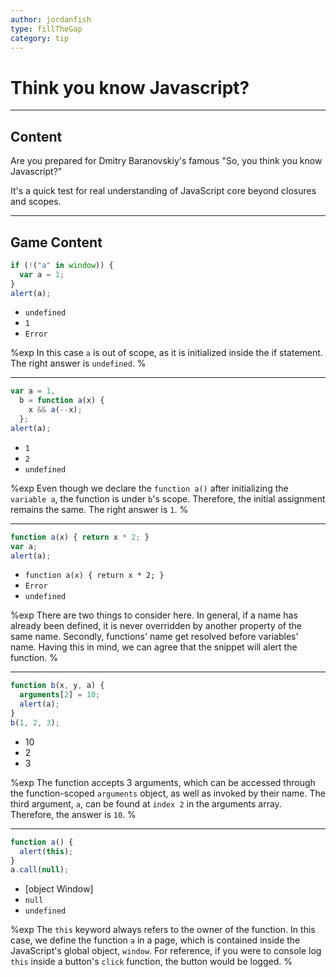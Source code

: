```yaml
---
author: jordanfish
type: fillTheGap
category: tip
---
```


# Think you know Javascript?


---

## Content

Are you prepared for Dmitry Baranovskiy's famous "So, you think you know Javascript?"

It's a quick test for real understanding of JavaScript core beyond closures and scopes.


---

## Game Content

```javascript
if (!("a" in window)) {
  var a = 1;
}
alert(a);
```

* `undefined`
* `1`
* `Error`

%exp
In this case `a` is out of scope, as it is initialized inside the if statement. The right answer is `undefined`.
%

---

```javascript
var a = 1,
  b = function a(x) {
    x && a(--x);
  };
alert(a);
```

* `1`
* `2`
* `undefined`

%exp
Even though we declare the `function a()` after initializing the `variable a`, the function is under `b`'s scope.
Therefore, the initial assignment remains the same. The right answer is `1`.
%

---

```javascript
function a(x) { return x * 2; }
var a;
alert(a);
```

* `function a(x) { return x * 2; }`
* `Error`
* `undefined`

%exp
There are two things to consider here. In general, if a name has already been defined, it is never overridden by another property of the same name. Secondly, functions' name get resolved before variables' name. Having this in mind, we can agree that the snippet will alert the function.
%

---

```javascript
function b(x, y, a) {
  arguments[2] = 10;
  alert(a);
}
b(1, 2, 3);
```

* 10
* 2
* 3

%exp
The function accepts 3 arguments, which can be accessed through the function-scoped `arguments` object, as well as invoked by their name. The third argument, `a`, can be found at `index 2` in the arguments array. Therefore, the answer is `10`.
%

---

```javascript
function a() {
  alert(this);
}
a.call(null);
```

* [object Window]
* `null`
* `undefined`

%exp
The `this` keyword always refers to the owner of the function. In this case, we define the function `a` in a page, which is contained inside the JavaScript's global object, `window`. For reference, if you were to console log `this` inside a button's `click` function, the button would be logged.
%
 
